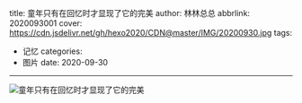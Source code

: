 title: 童年只有在回忆时才显现了它的完美
author: 林林总总
abbrlink: 2020093001
cover:  https://cdn.jsdelivr.net/gh/hexo2020/CDN@master/IMG/20200930.jpg
tags:
  - 记忆
categories:
  - 图片
date: 2020-09-30
---


![童年只有在回忆时才显现了它的完美](https://cdn.jsdelivr.net/gh/hexo2020/CDN@master/IMG/20200930.jpg)
